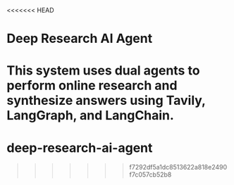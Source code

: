 <<<<<<< HEAD
# Deep Research AI Agent

This system uses dual agents to perform online research and synthesize answers using Tavily, LangGraph, and LangChain.
=======
# deep-research-ai-agent
>>>>>>> f7292df5a1dc8513622a818e2490f7c057cb52b8
